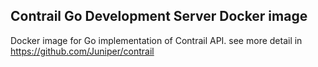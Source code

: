 Contrail Go Development Server Docker image
-------------------------------

Docker image for Go implementation of Contrail API.
see more detail in https://github.com/Juniper/contrail